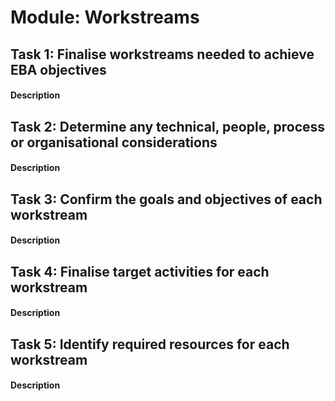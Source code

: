 
# Module: Workstreams
## Task 1: Finalise workstreams needed to achieve EBA objectives
#### Description

## Task 2: Determine any technical, people, process or organisational considerations
#### Description

## Task 3: Confirm the goals and objectives of each workstream
#### Description

## Task 4: Finalise target activities for each workstream
#### Description

## Task 5: Identify required resources for each workstream
#### Description
